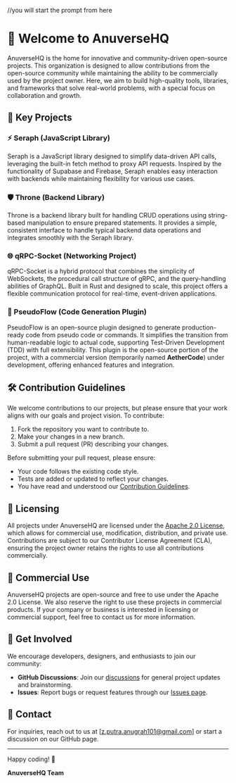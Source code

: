 //you will start the prompt from here
# 🌌 Welcome to AnuverseHQ

AnuverseHQ is the home for innovative and community-driven open-source projects. This organization is designed to allow contributions from the open-source community while maintaining the ability to be commercially used by the project owner. Here, we aim to build high-quality tools, libraries, and frameworks that solve real-world problems, with a special focus on collaboration and growth.

## 🚀 Key Projects

### ⚡ Seraph (JavaScript Library)
Seraph is a JavaScript library designed to simplify data-driven API calls, leveraging the built-in fetch method to proxy API requests. Inspired by the functionality of Supabase and Firebase, Seraph enables easy interaction with backends while maintaining flexibility for various use cases.

### 🛡️ Throne (Backend Library)
Throne is a backend library built for handling CRUD operations using string-based manipulation to ensure prepared statements. It provides a simple, consistent interface to handle typical backend data operations and integrates smoothly with the Seraph library.

### 🌐 qRPC-Socket (Networking Project)
qRPC-Socket is a hybrid protocol that combines the simplicity of WebSockets, the procedural call structure of gRPC, and the query-handling abilities of GraphQL. Built in Rust and designed to scale, this project offers a flexible communication protocol for real-time, event-driven applications.

### 🔧 PseudoFlow (Code Generation Plugin)
PseudoFlow is an open-source plugin designed to generate production-ready code from pseudo code or commands. It simplifies the transition from human-readable logic to actual code, supporting Test-Driven Development (TDD) with full extensibility. This plugin is the open-source portion of the project, with a commercial version (temporarily named **AetherCode**) under development, offering enhanced features and integration.

## 🛠️ Contribution Guidelines

We welcome contributions to our projects, but please ensure that your work aligns with our goals and project vision. To contribute:
1. Fork the repository you want to contribute to.
2. Make your changes in a new branch.
3. Submit a pull request (PR) describing your changes.

Before submitting your pull request, please ensure:
- Your code follows the existing code style.
- Tests are added or updated to reflect your changes.
- You have read and understood our [Contribution Guidelines](CONTRIBUTING.md).

## 📜 Licensing

All projects under AnuverseHQ are licensed under the [Apache 2.0 License](LICENSE), which allows for commercial use, modification, distribution, and private use. Contributions are subject to our Contributor License Agreement (CLA), ensuring the project owner retains the rights to use all contributions commercially.

## 💼 Commercial Use

AnuverseHQ projects are open-source and free to use under the Apache 2.0 License. We also reserve the right to use these projects in commercial products. If your company or business is interested in licensing or commercial support, feel free to contact us for more information.

## 💬 Get Involved

We encourage developers, designers, and enthusiasts to join our community:
- **GitHub Discussions**: Join our [discussions](#) for general project updates and brainstorming.
- **Issues**: Report bugs or request features through our [Issues page](#).

## 📧 Contact

For inquiries, reach out to us at [z.putra.anugrah101@gmail.com] or start a discussion on our GitHub page.

---
Happy coding! 🚀

**AnuverseHQ Team**
